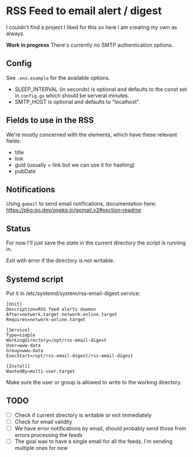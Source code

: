 # RSS Feed to email alert / digest
I couldn't find a project I liked for this so here I am creating my own as always.

**Work in progress** There's currently no SMTP authentication options.

## Config
See `.env.example` for the available options.

- SLEEP_INTERVAL (in seconds) is optional and defaults to the const set in `config.go` which should be serveral minutes.
- SMTP_HOST is optional and defaults to "localhost".

## Fields to use in the RSS
We're mostly concerned with the <item> elements, which have these relevant fields:
* title
* link
* guid (usually = link but we can use it for hashing)
* pubDate

## Notifications
Using `gomail` to send email notifications, documentation here: https://pkg.go.dev/gopkg.in/gomail.v2#section-readme

## Status
For now I'll just save the state in the current directory the script is running in.

Exit with error if the directory is not writable.

## Systemd script

Put it in /etc/systemd/system/rss-email-digest.service:
```
[Unit]
Description=RSS feed alerts daemon
After=network.target network-online.target
Requires=network-online.target

[Service]
Type=simple
WorkingDirectory=/opt/rss-email-digest
User=www-data
Group=www-data
ExecStart=/opt/rss-email-digest/rss-email-digest

[Install]
WantedBy=multi-user.target
```

Make sure the user or group is allowed to write to the working directory.

## TODO
- [ ] Check if current directory is writable or exit immediately
- [ ] Check for email validity
- [ ] We have error notifications by email, should probably send those from errors processing the feeds
- [ ] The goal was to have a single email for all the feeds, I'm sending multiple ones for now

